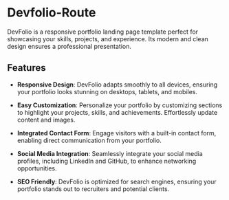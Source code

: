 # Devfolio-Route

DevFolio is a responsive portfolio landing page template perfect for showcasing your skills, projects, and experience. Its modern and clean design ensures a professional presentation.

## Features

- **Responsive Design**: DevFolio adapts smoothly to all devices, ensuring your portfolio looks stunning on desktops, tablets, and mobiles.

- **Easy Customization**: Personalize your portfolio by customizing sections to highlight your projects, skills, and achievements. Effortlessly update content and images.

- **Integrated Contact Form**: Engage visitors with a built-in contact form, enabling direct communication from your portfolio.

- **Social Media Integration**: Seamlessly integrate your social media profiles, including LinkedIn and GitHub, to enhance networking opportunities.

- **SEO Friendly**: DevFolio is optimized for search engines, ensuring your portfolio stands out to recruiters and potential clients.
